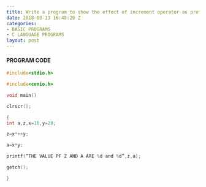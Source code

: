 ```yaml
---
title: Write a program to show the effect of increment operator as prefix.
date: 2018-03-13 16:48:20 Z
categories:
- BASIC PROGRAMS
- C LANGUAGE PROGRAMS
layout: post
---
```


#### PROGRAM CODE


```c
#include<stdio.h>

#include<conio.h>

void main()

clrscr();

{
int a,z,x=10,y=20;

z=x*++y;

a=x*y;

printf(“THE VALUE PF Z AND A ARE %d and %d”,z,a);

getch();

}
```
